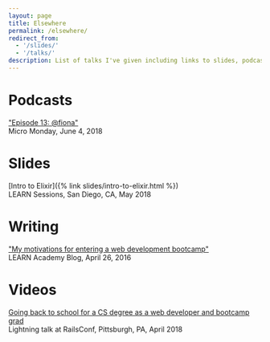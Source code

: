 ```yaml
---
layout: page
title: Elsewhere
permalink: /elsewhere/
redirect_from:
  - '/slides/'
  - '/talks/'
description: List of talks I've given including links to slides, podcasts I've been on, and writing I've published elsewhere.
---
```

# Podcasts

["Episode 13: @fiona"](https://monday.micro.blog/2018/06/04/episode-fiona.html)  
Micro Monday, June 4, 2018

# Slides

[Intro to Elixir]({% link slides/intro-to-elixir.html %})  
LEARN Sessions, San Diego, CA, May 2018

# Writing

["My motivations for entering a web development bootcamp"](https://www.learnacademy.org/blog/my-motivations-for-entering-a-web-development-bootcamp)  
LEARN Academy Blog, April 26, 2016

# Videos

[Going back to school for a CS degree as a web developer and bootcamp grad](http://confreaks.tv/videos/railsconf2018-lightning-talks)  
Lightning talk at RailsConf, Pittsburgh, PA, April 2018
